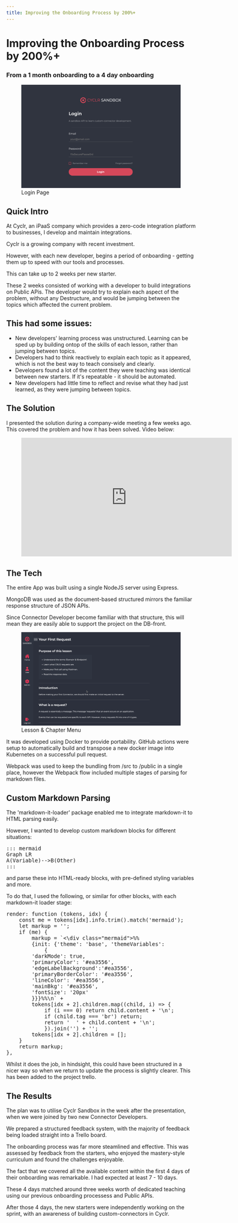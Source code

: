 ```yaml
---
title: Improving the Onboarding Process by 200%+
---
```


# Improving the Onboarding Process by 200%+

### From a 1 month onboarding to a 4 day onboarding

<figure>
    <img src="../../img/cyclr-sandbox/cyclr-sandbox-login.png">
    <figcaption>Login Page</figcaption>
</figure>

## Quick Intro

At Cyclr, an iPaaS company which provides a zero-code integration platform to businesses, I develop and maintain integrations.

Cyclr is a growing company with recent investment.

However, with each new developer, begins a period of onboarding - getting them up to speed with our tools and processes.

This can take up to 2 weeks per new starter.

These 2 weeks consisted of working with a developer to build integrations on Public APis.
The developer would try to explain each aspect of the problem, without any Destructure, and would be jumping between the topics which affected the current problem.

## This had some issues:

- New developers' learning process was unstructured. Learning can be sped up by building ontop of the skills of each lesson, rather than jumping between topics.
- Developers had to think reactively to explain each topic as it appeared, which is not the best way to teach consisely and clearly.
- Developers found a lot of the content they were teaching was identical between new starters. If it's repeatable - it should be automated.
- New developers had little time to reflect and revise what they had just learned, as they were jumping between topics.

## The Solution

I presented the solution during a company-wide meeting a few weeks ago. This covered the problem and how it has been solved. Video below:

<figure>
<iframe width="560" height="315" src="https://www.youtube.com/embed/A3Baww3lEBI" title="YouTube video player" frameborder="0" allow="accelerometer; autoplay; clipboard-write; encrypted-media; gyroscope; picture-in-picture" allowfullscreen></iframe>
</figure>

## The Tech

The entire App was built using a single NodeJS server using Express.

MongoDB was used as the document-based structured mirrors the familiar response structure of JSON APIs.

Since Connector Developer become familiar with that structure, this will mean they are easily able to support the project on the DB-front.

<figure>
    <img src="../../img/cyclr-sandbox/cyclr-sandbox-chapter-menu.gif">
    <figcaption>Lesson & Chapter Menu</figcaption>
</figure>

It was developed using Docker to provide portability. GitHub actions were setup to automatically build and transpose a new docker image into Kubernetes on a successful pull request.

Webpack was used to keep the bundling from /src to /public in a single place, however the Webpack flow included multiple stages of parsing for markdown files.

## Custom Markdown Parsing

The 'markdown-it-loader' package enabled me to integrate markdown-it to HTML parsing easily.

However, I wanted to develop custom markdown blocks for different situations:

<pre>
::: mermaid
Graph LR
A(Variable)-->B(Other)
:::
</pre>

and parse these into HTML-ready blocks, with pre-defined styling variables and more.

To do that, I used the following, or similar for other blocks, with each markdown-it loader stage:

<pre>
render: function (tokens, idx) {
    const me = tokens[idx].info.trim().match('mermaid');
    let markup = '';
    if (me) {
        markup = `<\div class="mermaid">%%
        {init: {'theme': 'base', 'themeVariables': 
            { 
        'darkMode': true,
        'primaryColor': '#ea3556',
        'edgeLabelBackground':'#ea3556',  
        'primaryBorderColor': '#ea3556', 
        'lineColor': '#ea3556', 
        'mainBkg': '#ea3556', 
        'fontSize': '20px'
        }}}%%\n` +
        tokens[idx + 2].children.map((child, i) => {
            if (i === 0) return child.content + '\n';
            if (child.tag === 'br') return;
            return '  ' + child.content + '\n';
            }).join('') + '</ div>';
        tokens[idx + 2].children = [];
    }
    return markup;
},
</pre>

Whilst it does the job, in hindsight, this could have been structured in a nicer way so when we return to update the process is slightly clearer. This has been added to the project trello.

## The Results

The plan was to utilise Cyclr Sandbox in the week after the presentation, when we were joined by two new Connector Developers.

We prepared a structured feedback system, with the majority of feedback being loaded straight into a Trello board.

The onboarding process was far more steamlined and effective. This was assessed by feedback from the starters, who enjoyed the mastery-style curriculum and found the challenges enjoyable.

The fact that we covered all the available content within the first 4 days of their onboarding was remarkable. I had expected at least 7 - 10 days.

These 4 days matched around three weeks worth of dedicated teaching using our previous onboarding processess and Public APIs.

After those 4 days, the new starters were independently working on the sprint, with an awareness of building custom-connectors in Cyclr.
